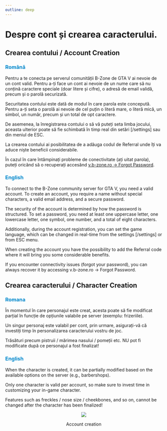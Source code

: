 ```yaml
---
outline: deep
---
```


# Despre cont și crearea caracterului.

## Crearea contului / Account Creation

### <span style="color: #0088CC">Română</span>

Pentru a te conecta pe serverul comunității B-Zone de GTA V ai nevoie de un cont valid. Pentru a-ți face un cont ai nevoie de un nume care să nu conțină caractere speciale (doar litere și cifre), o adresă de email validă, precum și o parolă securizată.

Securitatea contului este dată de modul în care parola este concepută. Pentru a-ți seta o parolă ai nevoie de cel puțin o literă mare, o literă mică, un simbol, un număr, precum și un total de opt caractere.

De asemenea, la înregistrarea contului o să vă puteți seta limba jocului, aceasta ulterior poate să fie schimbată în timp real din setări [/settings] sau din meniul de ESC.

La crearea contului ai posibilitatea de a adăuga codul de Referral unde îți va aduce niște beneficii considerabile.

În cazul în care întâmpinați probleme de conectivitate (ați uitat parola), puteți oricând să o recuperați accesând [v.b-zone.ro -> Forgot Password](https://v.b-zone.ro/account/forgot-password).

### <span style="color: #0088CC">English</span>

To connect to the B-Zone community server for GTA V, you need a valid account. To create an account, you require a name without special characters, a valid email address, and a secure password.

The security of the account is determined by how the password is structured. To set a password, you need at least one uppercase letter, one lowercase letter, one symbol, one number, and a total of eight characters.

Additionally, during the account registration, you can set the game language, which can be changed in real-time from the settings [/settings] or from ESC menu.

When creating the account you have the possibility to add the Referral code where it will bring you some considerable benefits.

If you encounter connectivity issues (forgot your password), you can always recover it by accessing v.b-zone.ro -> Forgot Password.


## Crearea caracterului / Character Creation

### <span style="color: #0088CC">Romana</span>

În momentul în care personajul este creat, acesta poate să fie modificat parțial în funcție de opțiunile valabile pe server (exemplu: frizeriile).

Un singur personaj este valabil per cont, prin urmare, asigurați-vă că investiți timp în personalizarea caracterului vostru de joc.

Trăsături precum pistruii / mărimea nasului / pomeții etc. NU pot fi modificate după ce personajul a fost finalizat!

### <span style="color: #0088CC">English</span>


When the character is created, it can be partially modified based on the available options on the server (e.g., barbershops).

Only one character is valid per account, so make sure to invest time in customizing your in-game character.

Features such as freckles / nose size / cheekbones, and so on, cannot be changed after the character has been finalized!

<p align="center"><img src="https://i.imgur.com/LF35Ite.gif"/></p>
<p style="text-align: center"> Account creation</p>